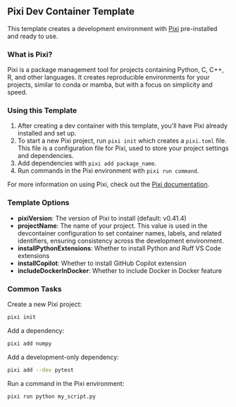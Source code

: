 ## Pixi Dev Container Template

This template creates a development environment with [Pixi](https://github.com/prefix-dev/pixi) pre-installed and ready to use.

### What is Pixi?

Pixi is a package management tool for projects containing Python, C, C++, R, and other languages. It creates reproducible environments for your projects, similar to conda or mamba, but with a focus on simplicity and speed.

### Using this Template

1. After creating a dev container with this template, you'll have Pixi already installed and set up.
2. To start a new Pixi project, run `pixi init` which creates a `pixi.toml` file. This file is a configuration file for Pixi, used to store your project settings and dependencies.
3. Add dependencies with `pixi add package_name`.
4. Run commands in the Pixi environment with `pixi run command`.

For more information on using Pixi, check out the [Pixi documentation](https://pixi.sh/).

### Template Options

- **pixiVersion**: The version of Pixi to install (default: v0.41.4)
- **projectName**: The name of your project. This value is used in the devcontainer configuration to set container names, labels, and related identifiers, ensuring consistency across the development environment.
- **installPythonExtensions**: Whether to install Python and Ruff VS Code extensions
- **installCopilot**: Whether to install GitHub Copilot extension
- **includeDockerInDocker**: Whether to include Docker in Docker feature

### Common Tasks

Create a new Pixi project:
```bash
pixi init
```

Add a dependency:
```bash
pixi add numpy
```

Add a development-only dependency:
```bash
pixi add --dev pytest
```

Run a command in the Pixi environment:
```bash
pixi run python my_script.py
```
